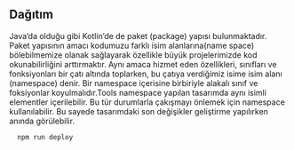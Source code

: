 
## Dağıtım
Java’da olduğu gibi Kotlin’de de paket (package) yapısı bulunmaktadır. Paket yapısının amacı kodumuzu farklı isim alanlarına(name space) bölebilmemize olanak sağlayarak özellikle büyük projelerimizde kod okunabilirliğini arttırmaktır. Aynı amaca hizmet eden özellikleri, sınıfları ve fonksiyonları bir çatı altında toplarken, bu çatıya verdiğimiz isime isim alanı (namespace) denir.  Bir namespace içerisine birbiriyle alakalı sınıf ve foksiyonlar koyulmalıdır.Tools namespace yapılan tasarımda aynı isimli elementler içerilebilir. Bu tür durumlarla çakışmayı önlemek için namespace kullanılabilir. Bu sayede tasarımdaki son değişikler geliştirme yapılırken anında görülebilir.


```bash
  npm run deploy
```
